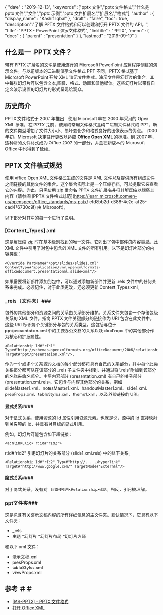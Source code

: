 {
  "date" : "2019-12-13",
  "keywords" :["pptx 文件","pptx 文件格式","什么是 pptx 文件","文件","pptx 示例","pptx 文件扩展名","扩展名","格式"],
  "author" : {
    "display_name" : "Kashif Iqbal"
},
  "draft" : "false",
  "toc" : true,
  "description":"了解 PPTX 文件格式和可以创建和打开 PPTX 文件的 API。",
  "title" :"PPTX - PowerPoint 演示文件格式",
  "linktitle" : "PPTX",
  "menu" : {
    "docs" : {
      "parent" : "presentation"
}
},
  "lastmod" : "2019-09-10"
}

## 什么是一 .PPTX 文件？

带有 PPTX 扩展名的文件是使用流行的 Microsoft PowerPoint 应用程序创建的演示文件。与以前版本的二进制演示文件格式 PPT 不同，PPTX 格式基于 Microsoft PowerPoint 开放 XML 演示文件格式。演示文件是幻灯片的集合，其中每张幻灯片可以包含文本,图像、格式、动画和其他媒体。这些幻灯片以带有自定义演示设置的幻灯片的形式呈现给观众。

## 历史简介

PPTX 文件格式于 2007 年推出，使用 Microsoft 早在 2000 年采用的 Open XML 标准。在 PPTX 之前，使用的常用文件格式是纯二进制文件格式的 PPT。新的文件类型增加了文件大小小、损坏变化少和格式良好的图像表示的优点。 2000 年初，Microsoft 决定进行更改以适应 **Office Open XML** 的标准。到 2007 年，这种新的文件格式成为 Office 2007 的一部分，并且在新版本的 Microsoft Office 中也得到了延续。

## PPTX 文件格式规范

使用 office Open XML 文件格式生成的文件是 XML 文件以及提供所有组成文件之间链接的其他文件的集合。这个集合实际上是一个压缩存档，可以提取它来查看它的内容。为此，只需使用 zip 重命名 PPTX 文件扩展名并将其解压缩以观察其内容（请参阅 [PPTX 文件格式规范](https://learn.microsoft.com/en-us/openspecs/office_standards/ms-pptx/ efd8bb2d-d888-4e2e-af25-cad476730c9f) 由 Microsoft）。

以下部分对其中的每一个进行了说明。

### [Content_Types].xml

这是解压缩 zip 时在基本级别找到的唯一文件。它列出了包中部件的内容类型。此 XML 文件中引用了对包中包含的 XML 文件的所有引用。以下是幻灯片部分的内容类型：

```
<Override PartName#"/ppt/slides/slide1.xml" ContentType#"application/vnd.openxmlformats-officedocument.presentationml.slide+xml"/>
```

如果需要将新部件添加到包中，可以通过添加新部件并更新 .rels 文件中的任何关系来完成。必须记住，对于此类更改，还必须更新 Content_Types.xml。

### \_rels（文件夹）###

包外的其他部分和资源之间的关系由关系部分维护。关系文件夹包含一个存储包级关系的 XML 文件。指向 PPTX 文件关键部分的链接作为 URI 包含在此文件中。这些 URI 标识每个关键部分与包的关系类型。这包括与位于 ppt/presentation.xml 中的主要办公文档的关系以及 docProps 中的其他部分作为核心和扩展属性。

```
<Relationship Id#"rId1" Type#"http://schemas.openxmlformats.org/officeDocument/2006/relationships/officeDocument" Target#"ppt/presentation.xml"/>.
```

作为一个或多个关系源的文档的每个部分都将具有自己的关系部分，其中每个此类关系部分都可以在该部分的 \_rels 子文件夹中找到，并通过将“.rels"附加到该部分的名称来命名部分。主要内容部分 (presentation.xml) 有自己的关系部分 (presentation.xml.rels)。它包含与内容其他部分的关系，例如 slideMaster1.xml、notesMaster1.xml、handoutMaster1.xml、slide1.xml、presProps.xml、tableStyles.xml、theme1.xml，以及外部链接的 URI。

#### 显式关系####

对于显式关系，使用资源的 Id 属性引用资源<Relationship>元素。也就是说，源中的 Id 直接映射到关系项的 Id，并具有对目标的显式引用。

例如，幻灯片可能包含如下超链接：

```
<a:hlinkClick r:id#"rId2">
```

r:id#"rId2" 引用幻灯片的关系部分 (slide1.xml.rels) 中的以下关系。

```
<Relationship Id#"rId2" Type#"http://. . ./hyperlink" Target#"http://www.google.com/" TargetMode#"External"/>
```

#### 隐式关系####

对于隐式关系，没有对 ` 的直接引用<Relationship>标识`。相反，引用被理解。

### ppt文件夹###

这是包含有关演示文稿内容的所有详细信息的主文件夹。默认情况下，它具有以下文件夹：

* \_rels
* 主题
*幻灯片
*幻灯片布局
*幻灯片大师

和以下 xml 文件：

* 演示文稿.xml
* presProps.xml
* tableStyles.xml
* viewProps.xml

## 参考 ＃＃

* [[MS-PPTX] - PPTX 文件格式](https://learn.microsoft.com/en-us/openspecs/office_standards/ms-pptx/efd8bb2d-d888-4e2e-af25-cad476730c9f)
* [打开 Office XML](http://officeopenxml.com/anatomyofOOXML-pptx.php)

